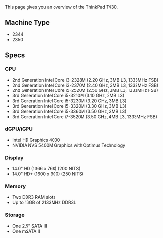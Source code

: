 <!-- TITLE: ThinkPad T430 -->
<!-- SUBTITLE: A quick summary of ThinkPad T430 -->

This page gives you an overview of the ThinkPad T430.

## Machine Type

* 2344
* 2350

## Specs

### CPU

* 2nd Generation Intel Core i3-2328M (2.20 GHz, 3MB L3, 1333MHz FSB)
* 2nd Generation Intel Core i3-2370M (2.40 GHz, 3MB L3, 1333MHz FSB)
* 2nd Generation Intel Core i5-2520M (2.50 GHz, 3MB L3, 1333MHz FSB)
* 3rd Generation Intel Core i5-3210M (3.10 GHz, 3MB L3)
* 3rd Generation Intel Core i5-3230M (3.20 GHz, 3MB L3)
* 3rd Generation Intel Core i5-3320M (3.30 GHz, 3MB L3)
* 3rd Generation Intel Core i5-3360M (3.50 GHz, 3MB L3)
* 3rd Generation Intel Core i7-3520M (3.50 GHz, 4MB L3, 1333MHz FSB)

### dGPU/iGPU

* Intel HD Graphics 4000
* NVIDIA NVS 5400M Graphics with Optimus Technology

### Display

* 14.0" HD (1366 x 768) (200 NITS)
* 14.0" HD+ (1600 x 900) (250 NITS)

### Memory

* Two DDR3 RAM slots
* Up to 16GB of 2133MHz DDR3L

### Storage

* One 2.5" SATA III
* One mSATA II






